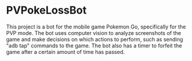 # PVPokeLossBot

This project is a bot for the mobile game Pokemon Go, specifically for the PVP mode.
The bot uses computer vision to analyze screenshots of the game and make decisions on which actions to perform, such as sending "adb tap" commands to the game.
The bot also has a timer to forfeit the game after a certain amount of time has passed.
